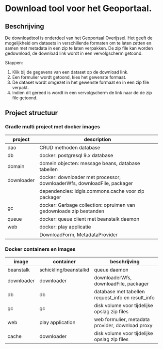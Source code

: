 # Download tool voor het Geoportaal.

## Beschrijving

De downloadtool is onderdeel van het Geoportaal Overijssel.
Het geeft de mogelijkheid om datasets in verschillende formaten om te laten zetten en samen met metadata in een zip te laten verpakken.
De zip file kan worden gedownload, de download link wordt in een vervolgscherm getoond.

Stappen:

1. Klik bij de gegevens van een dataset op de download link.
2. Een formulier wordt getoond, kies het gewenste formaat.
3. De dataset wordt omgezet in het gewenste formaat en in een zip file verpakt.
4. Indien dit gereed is wordt in een vervolgscherm de link naar de de zip file getoond.

## Project structuur

### Gradle multi project met docker images

| project | description |
| --- | --- |
| dao            | CRUD methoden database | 
| db             | docker: postgresql 9.x database |
| domain         | domein objecten: message beans, database tabellen  |
| downloader     | docker: downloader met processor, downloaderWfs, downloadFile, packager |
|                | dependencies: idgis.commons.cache voor zip packager |  
| gc             | docker: Garbage collection: opruimen van gedownloade zip bestanden |
| queue          | docker: queue client met beanstalk daemon |
| web            | docker: play applicatie |
|                | DownloadForm, MetadataProvider |


### Docker containers en images

| image | container | beschrijving |
| --- | --- | --- | 
| beanstalk | schickling/beanstalkd | queue daemon |
| downloader | downloader | downloaderWfs, downloadFile, packager | 
| db | db | database met tabellen request\_info en result\_info |
| gc | gc | disk volume voor tijdelijke opslag zip files | 
| web | play application | web formulier, metadata provider, download proxy | 
| cache | downloader | disk volume voor tijdelijke opslag zip files | 
